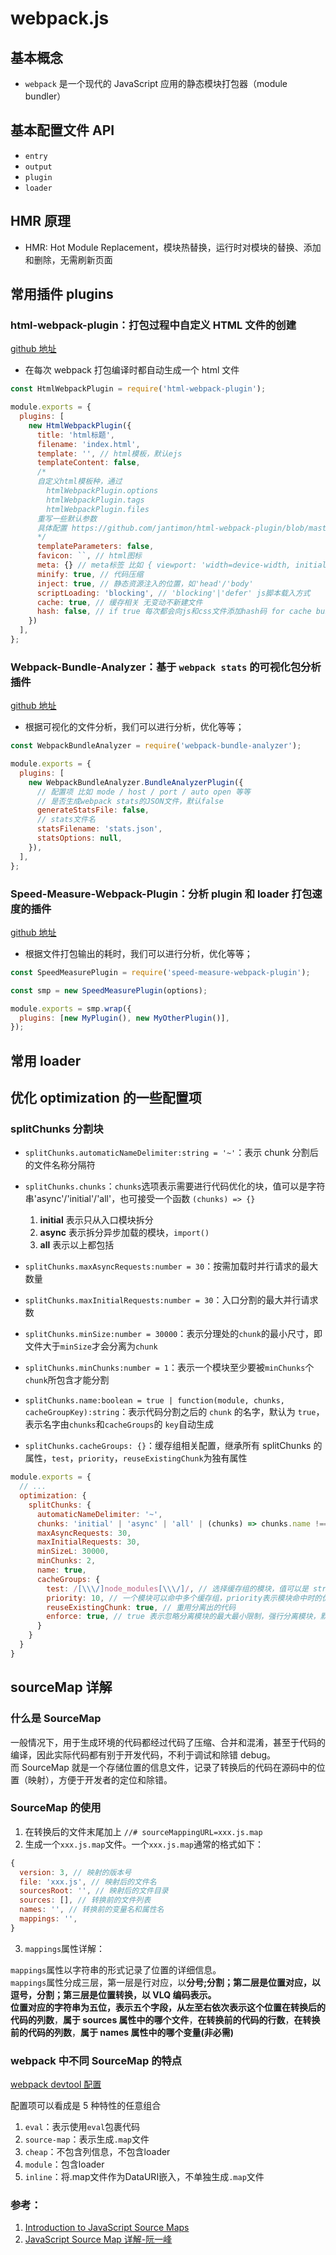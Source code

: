 # webpack.js

## 基本概念

- `webpack` 是一个现代的 JavaScript 应用的静态模块打包器（module bundler）

## 基本配置文件 API

- `entry`
- `output`
- `plugin`
- `loader`

## HMR 原理

- HMR: Hot Module Replacement，模块热替换，运行时对模块的替换、添加和删除，无需刷新页面

## 常用插件 plugins

### html-webpack-plugin：打包过程中自定义 HTML 文件的创建

[github 地址](https://github.com/jantimon/html-webpack-plugin)

- 在每次 webpack 打包编译时都自动生成一个 html 文件

```javascript
const HtmlWebpackPlugin = require('html-webpack-plugin');

module.exports = {
  plugins: [
    new HtmlWebpackPlugin({
      title: 'html标题',
      filename: 'index.html',
      template: '', // html模板，默认ejs
      templateContent: false,
      /*
      自定义html模板种，通过
        htmlWebpackPlugin.options
        htmlWebpackPlugin.tags
        htmlWebpackPlugin.files
      重写一些默认参数
      具体配置 https://github.com/jantimon/html-webpack-plugin/blob/master/examples/template-parameters/webpack.config.js
      */
      templateParameters: false,
      favicon: ``, // html图标
      meta: {} // meta标签 比如 { viewport: 'width=device-width, initial-scale=1, shrink-to-fit=no' }
      minify: true, // 代码压缩
      inject: true, // 静态资源注入的位置，如'head'/'body'
      scriptLoading: 'blocking', // 'blocking'|'defer' js脚本载入方式
      cache: true, // 缓存相关 无变动不新建文件
      hash: false, // if true 每次都会向js和css文件添加hash码 for cache busting 强制不缓存
    })
  ],
};
```

### Webpack-Bundle-Analyzer：基于 `webpack stats` 的可视化包分析插件

[github 地址](https://github.com/webpack-contrib/webpack-bundle-analyzer)

- 根据可视化的文件分析，我们可以进行分析，优化等等；

```javascript
const WebpackBundleAnalyzer = require('webpack-bundle-analyzer');

module.exports = {
  plugins: [
    new WebpackBundleAnalyzer.BundleAnalyzerPlugin({
      // 配置项 比如 mode / host / port / auto open 等等
      // 是否生成webpack stats的JSON文件，默认false
      generateStatsFile: false,
      // stats文件名
      statsFilename: 'stats.json',
      statsOptions: null,
    }),
  ],
};
```

### Speed-Measure-Webpack-Plugin：分析 plugin 和 loader 打包速度的插件

[github 地址](https://github.com/stephencookdev/speed-measure-webpack-plugin)

- 根据文件打包输出的耗时，我们可以进行分析，优化等等；

```javascript
const SpeedMeasurePlugin = require('speed-measure-webpack-plugin');

const smp = new SpeedMeasurePlugin(options);

module.exports = smp.wrap({
  plugins: [new MyPlugin(), new MyOtherPlugin()],
});
```

## 常用 loader

## 优化 optimization 的一些配置项

### splitChunks 分割块

- `splitChunks.automaticNameDelimiter:string = '~'`：表示 chunk 分割后的文件名称分隔符

- `splitChunks.chunks`：`chunks`选项表示需要进行代码优化的块，值可以是字符串'async'/'initial'/'all'，也可接受一个函数 `(chunks) => {}`

  1. **initial** 表示只从入口模块拆分
  2. **async** 表示拆分异步加载的模块，`import()`
  3. **all** 表示以上都包括

- `splitChunks.maxAsyncRequests:number = 30`：按需加载时并行请求的最大数量

- `splitChunks.maxInitialRequests:number = 30`：入口分割的最大并行请求数

- `splitChunks.minSize:number = 30000`：表示分理处的`chunk`的最小尺寸，即文件大于`minSize`才会分离为`chunk`

- `splitChunks.minChunks:number = 1`：表示一个模块至少要被`minChunks`个`chunk`所包含才能分割

- `splitChunks.name:boolean = true | function(module, chunks, cacheGroupKey):string`：表示代码分割之后的 `chunk` 的名字，默认为 `true`，表示名字由`chunks`和`cacheGroups`的 `key`自动生成

- `splitChunks.cacheGroups: {}`：缓存组相关配置，继承所有 splitChunks 的属性，`test`，`priority`，`reuseExistingChunk`为独有属性

```javascript
module.exports = {
  // ...
  optimization: {
    splitChunks: {
      automaticNameDelimiter: '~',
      chunks: 'initial' | 'async' | 'all' | (chunks) => chunks.name !== 'my-chunk',
      maxAsyncRequests: 30,
      maxInitialRequests: 30,
      minSizeL: 30000,
      minChunks: 2,
      name: true,
      cacheGroups: {
        test: /[\\\/]node_modules[\\\/]/, // 选择缓存组的模块，值可以是 string | regex | (module,chunk) => {}
        priority: 10, // 一个模块可以命中多个缓存组，priority表示模块命中时的优先级，default组优先级为负数，自定义组优先级为0
        reuseExistingChunk: true, // 重用分离出的代码
        enforce: true, // true 表示忽略分离模块的最大最小限制，强行分离模块，默认值false。
      }
    }
  }
}
```

## sourceMap 详解

### 什么是 SourceMap

一般情况下，用于生成环境的代码都经过代码了压缩、合并和混淆，甚至于代码的编译，因此实际代码都有别于开发代码，不利于调试和除错 debug。  
而 SourceMap 就是一个存储位置的信息文件，记录了转换后的代码在源码中的位置（映射），方便于开发者的定位和除错。

### SourceMap 的使用

1. 在转换后的文件末尾加上 `//# sourceMappingURL=xxx.js.map`
2. 生成一个`xxx.js.map`文件。一个`xxx.js.map`通常的格式如下：

```javascript
{
  version: 3, // 映射的版本号
  file: 'xxx.js', // 映射后的文件名
  sourcesRoot: '', // 映射后的文件目录
  sources: [], // 转换前的文件列表
  names: '', // 转换前的变量名和属性名
  mappings: '',
}
```

3. `mappings`属性详解：

`mappings`属性以字符串的形式记录了位置的详细信息。  
`mappings`属性分成三层，第一层是行对应，以**分号;**分割；第二层是位置对应，以**逗号，**分割；第三层是位置转换，以 VLQ 编码表示。  
位置对应的字符串为五位，表示五个字段，从左至右依次表示这个位置**在转换后的代码的列数**，**属于 sources 属性中的哪个文件**，**在转换前的代码的行数**，**在转换前的代码的列数**，**属于 names 属性中的哪个变量(非必需)**

### webpack 中不同 SourceMap 的特点

[webpack devtool 配置](https://webpack.js.org/configuration/devtool/#devtool)

配置项可以看成是 5 种特性的任意组合

1. `eval`：表示使用`eval`包裹代码
2. `source-map`：表示生成`.map`文件
3. `cheap`：不包含列信息，不包含loader
4. `module`：包含loader
5. `inline`：将.map文件作为DataURI嵌入，不单独生成`.map`文件

### 参考：

1. [Introduction to JavaScript Source Maps](https://www.html5rocks.com/en/tutorials/developertools/sourcemaps/)
2. [JavaScript Source Map 详解-阮一峰](http://www.ruanyifeng.com/blog/2013/01/javascript_source_map.html)
